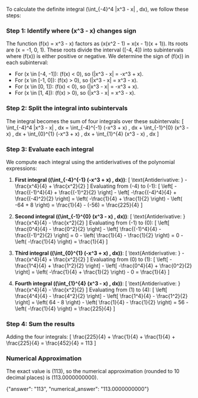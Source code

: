 

To calculate the definite integral \(\int_{-4}^4 |x^3 - x| \, dx\), we follow these steps:

### Step 1: Identify where \(x^3 - x\) changes sign
The function \(f(x) = x^3 - x\) factors as \(x(x^2 - 1) = x(x - 1)(x + 1)\). Its roots are \(x = -1, 0, 1\). These roots divide the interval \([-4, 4]\) into subintervals where \(f(x)\) is either positive or negative. We determine the sign of \(f(x)\) in each subinterval:
- For \(x \in [-4, -1]\): \(f(x) < 0\), so \(|x^3 - x| = -x^3 + x\).
- For \(x \in [-1, 0]\): \(f(x) > 0\), so \(|x^3 - x| = x^3 - x\).
- For \(x \in [0, 1]\): \(f(x) < 0\), so \(|x^3 - x| = -x^3 + x\).
- For \(x \in [1, 4]\): \(f(x) > 0\), so \(|x^3 - x| = x^3 - x\).

### Step 2: Split the integral into subintervals
The integral becomes the sum of four integrals over these subintervals:
\[
\int_{-4}^4 |x^3 - x| \, dx = \int_{-4}^{-1} (-x^3 + x) \, dx + \int_{-1}^{0} (x^3 - x) \, dx + \int_{0}^{1} (-x^3 + x) \, dx + \int_{1}^{4} (x^3 - x) \, dx
\]

### Step 3: Evaluate each integral
We compute each integral using the antiderivatives of the polynomial expressions:

1. **First integral (\(\int_{-4}^{-1} (-x^3 + x) \, dx\))**:
   \[
   \text{Antiderivative: } -\frac{x^4}{4} + \frac{x^2}{2}
   \]
   Evaluating from \(-4\) to \(-1\):
   \[
   \left[ -\frac{(-1)^4}{4} + \frac{(-1)^2}{2} \right] - \left[ -\frac{(-4)^4}{4} + \frac{(-4)^2}{2} \right] = \left( -\frac{1}{4} + \frac{1}{2} \right) - \left( -64 + 8 \right) = \frac{1}{4} - (-56) = \frac{225}{4}
   \]

2. **Second integral (\(\int_{-1}^{0} (x^3 - x) \, dx\))**:
   \[
   \text{Antiderivative: } \frac{x^4}{4} - \frac{x^2}{2}
   \]
   Evaluating from \(-1\) to \(0\):
   \[
   \left[ \frac{0^4}{4} - \frac{0^2}{2} \right] - \left[ \frac{(-1)^4}{4} - \frac{(-1)^2}{2} \right] = 0 - \left( \frac{1}{4} - \frac{1}{2} \right) = 0 - \left( -\frac{1}{4} \right) = \frac{1}{4}
   \]

3. **Third integral (\(\int_{0}^{1} (-x^3 + x) \, dx\))**:
   \[
   \text{Antiderivative: } -\frac{x^4}{4} + \frac{x^2}{2}
   \]
   Evaluating from \(0\) to \(1\):
   \[
   \left[ -\frac{1^4}{4} + \frac{1^2}{2} \right] - \left[ -\frac{0^4}{4} + \frac{0^2}{2} \right] = \left( -\frac{1}{4} + \frac{1}{2} \right) - 0 = \frac{1}{4}
   \]

4. **Fourth integral (\(\int_{1}^{4} (x^3 - x) \, dx\))**:
   \[
   \text{Antiderivative: } \frac{x^4}{4} - \frac{x^2}{2}
   \]
   Evaluating from \(1\) to \(4\):
   \[
   \left[ \frac{4^4}{4} - \frac{4^2}{2} \right] - \left[ \frac{1^4}{4} - \frac{1^2}{2} \right] = \left( 64 - 8 \right) - \left( \frac{1}{4} - \frac{1}{2} \right) = 56 - \left( -\frac{1}{4} \right) = \frac{225}{4}
   \]

### Step 4: Sum the results
Adding the four integrals:
\[
\frac{225}{4} + \frac{1}{4} + \frac{1}{4} + \frac{225}{4} = \frac{452}{4} = 113
\]

### Numerical Approximation
The exact value is \(113\), so the numerical approximation (rounded to 10 decimal places) is \(113.0000000000\).

{"answer": "113", "numerical_answer": "113.0000000000"}